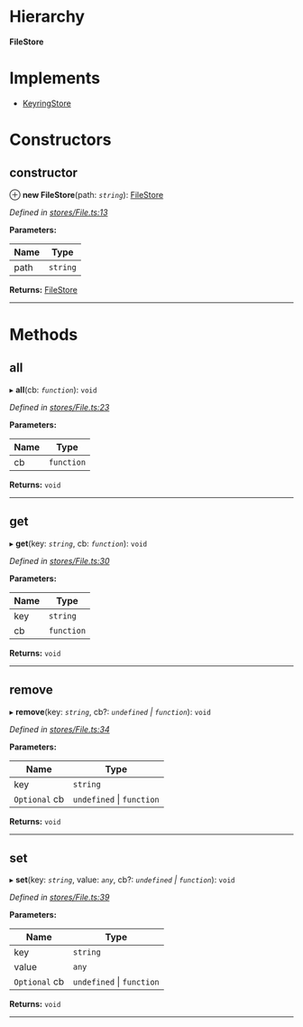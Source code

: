 

# Hierarchy

**FileStore**

# Implements

* [KeyringStore](../interfaces/_types_.keyringstore.md)

# Constructors

<a id="constructor"></a>

##  constructor

⊕ **new FileStore**(path: *`string`*): [FileStore](_stores_file_.filestore.md)

*Defined in [stores/File.ts:13](https://github.com/polkadot-js/ui/blob/2a30f2f/packages/ui-keyring/src/stores/File.ts#L13)*

**Parameters:**

| Name | Type |
| ------ | ------ |
| path | `string` |

**Returns:** [FileStore](_stores_file_.filestore.md)

___

# Methods

<a id="all"></a>

##  all

▸ **all**(cb: *`function`*): `void`

*Defined in [stores/File.ts:23](https://github.com/polkadot-js/ui/blob/2a30f2f/packages/ui-keyring/src/stores/File.ts#L23)*

**Parameters:**

| Name | Type |
| ------ | ------ |
| cb | `function` |

**Returns:** `void`

___
<a id="get"></a>

##  get

▸ **get**(key: *`string`*, cb: *`function`*): `void`

*Defined in [stores/File.ts:30](https://github.com/polkadot-js/ui/blob/2a30f2f/packages/ui-keyring/src/stores/File.ts#L30)*

**Parameters:**

| Name | Type |
| ------ | ------ |
| key | `string` |
| cb | `function` |

**Returns:** `void`

___
<a id="remove"></a>

##  remove

▸ **remove**(key: *`string`*, cb?: *`undefined` \| `function`*): `void`

*Defined in [stores/File.ts:34](https://github.com/polkadot-js/ui/blob/2a30f2f/packages/ui-keyring/src/stores/File.ts#L34)*

**Parameters:**

| Name | Type |
| ------ | ------ |
| key | `string` |
| `Optional` cb | `undefined` \| `function` |

**Returns:** `void`

___
<a id="set"></a>

##  set

▸ **set**(key: *`string`*, value: *`any`*, cb?: *`undefined` \| `function`*): `void`

*Defined in [stores/File.ts:39](https://github.com/polkadot-js/ui/blob/2a30f2f/packages/ui-keyring/src/stores/File.ts#L39)*

**Parameters:**

| Name | Type |
| ------ | ------ |
| key | `string` |
| value | `any` |
| `Optional` cb | `undefined` \| `function` |

**Returns:** `void`

___

